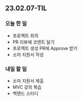 ## 23.02.07-TIL

### 오늘 한 일
- 프로젝트 회의
- PR 리뷰에 코맨트 달기
- 프로젝트 생성 PR에 Approve 받기
- 소마 지원서 작성

### 내일 할 일
- 소마 지원서 제출
- MVC 강의 복습
- 백엔드 스터디 
